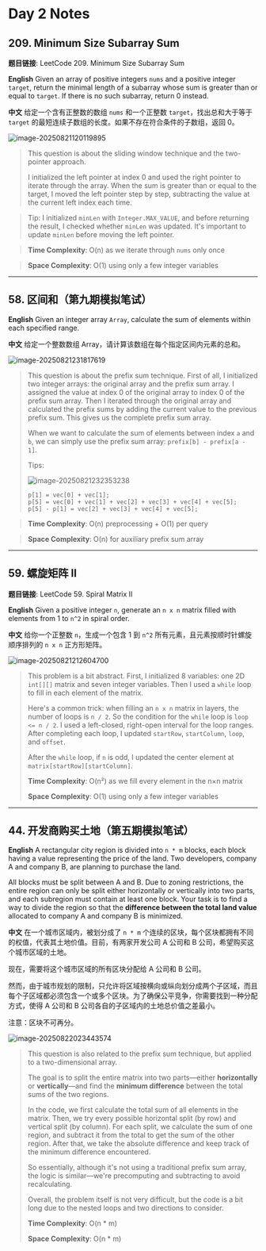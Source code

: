 # Day 2 Notes

## 209. Minimum Size Subarray Sum

**题目链接**: LeetCode 209. Minimum Size Subarray Sum

**English**
Given an array of positive integers `nums` and a positive integer `target`, return the minimal length of a subarray whose sum is greater than or equal to `target`. If there is no such subarray, return 0 instead.

**中文**
给定一个含有正整数的数组 `nums` 和一个正整数 `target`，找出总和大于等于 `target` 的最短连续子数组的长度。如果不存在符合条件的子数组，返回 0。

![image-20250821120119895](/Users/fengweiren/Downloads/LeetCode/leetcode-solutions/images/image-20250821120119895-5802879.png)

> This question is about the sliding window technique and the two-pointer approach.
>
> I initialized the left pointer at index 0 and used the right pointer to iterate through the array. When the sum is greater than or equal to the target, I moved the left pointer step by step, subtracting the value at the current left index each time.

> Tip: I initialized `minLen` with `Integer.MAX_VALUE`, and before returning the result, I checked whether `minLen` was updated. It's important to update `minLen` before moving the left pointer.

> **Time Complexity**: O(n)  as we iterate through `nums` only once

> **Space Complexity**: O(1)  using only a few integer variables

------

## 58. 区间和（第九期模拟笔试）

**English**
 Given an integer array `Array`, calculate the sum of elements within each specified range.

**中文**
 给定一个整数数组 Array，请计算该数组在每个指定区间内元素的总和。

![image-20250821231817619](/Users/fengweiren/Downloads/LeetCode/leetcode-solutions/images/image-20250821231817619-5843497.png)

> This question is about the prefix sum technique.
>  First of all, I initialized two integer arrays: the original array and the prefix sum array.
>  I assigned the value at index 0 of the original array to index 0 of the prefix sum array.
>  Then I iterated through the original array and calculated the prefix sums by adding the current value to the previous prefix sum.
>  This gives us the complete prefix sum array.
>
> When we want to calculate the sum of elements between index `a` and `b`, we can simply use the prefix sum array: `prefix[b] - prefix[a - 1]`.
>
> Tips:
>
> ![image-20250821232353238](/Users/fengweiren/Downloads/LeetCode/leetcode-solutions/images/image-20250821232353238-5843833.png)
>
>  
>
> ```
> p[1] = vec[0] + vec[1];
> p[5] = vec[0] + vec[1] + vec[2] + vec[3] + vec[4] + vec[5];
> p[5] - p[1] = vec[2] + vec[3] + vec[4] + vec[5];
> ```

> **Time Complexity**: O(n) preprocessing + O(1) per query

> **Space Complexity**: O(n) for auxiliary prefix sum array

------

## 59. 螺旋矩阵 II

**题目链接**: LeetCode 59. Spiral Matrix II

**English**
Given a positive integer `n`, generate an `n x n` matrix filled with elements from 1 to `n^2` in spiral order.

**中文**
给你一个正整数 `n`，生成一个包含 1 到 `n^2` 所有元素，且元素按顺时针螺旋顺序排列的 `n x n` 正方形矩阵。

![image-20250821212604700](/Users/fengweiren/Downloads/LeetCode/leetcode-solutions/images/image-20250821212604700-5836764.png)

> This problem is a bit abstract.
>  First, I initialized 8 variables: one 2D `int[][]` matrix and seven integer variables.
>  Then I used a `while` loop to fill in each element of the matrix.
>
> Here's a common trick: when filling an `n x n` matrix in layers, the number of loops is `n / 2`. So the condition for the `while` loop is `loop <= n / 2`.
>  I used a left-closed, right-open interval for the loop ranges.
>  After completing each loop, I updated `startRow`, `startColumn`, `loop`, and `offset`.
>
> After the `while` loop, if `n` is odd, I updated the center element at `matrix[startRow][startColumn]`.
>
> **Time Complexity**: O(n²) as we fill every element in the n×n matrix
>
> **Space Complexity**: O(1)  using only a few integer variables

------

## 44. 开发商购买土地（第五期模拟笔试）

**English**
 A rectangular city region is divided into `n * m` blocks, each block having a value representing the price of the land. Two developers, company A and company B, are planning to purchase the land.

All blocks must be split between A and B. Due to zoning restrictions, the entire region can only be split either horizontally or vertically into two parts, and each subregion must contain at least one block. Your task is to find a way to divide the region so that the **difference between the total land value** allocated to company A and company B is minimized.

**中文**
 在一个城市区域内，被划分成了 `n * m` 个连续的区块，每个区块都拥有不同的权值，代表其土地价值。目前，有两家开发公司 A 公司和 B 公司，希望购买这个城市区域的土地。

现在，需要将这个城市区域的所有区块分配给 A 公司和 B 公司。

然而，由于城市规划的限制，只允许将区域按横向或纵向划分成两个子区域，而且每个子区域都必须包含一个或多个区块。为了确保公平竞争，你需要找到一种分配方式，使得 A 公司和 B 公司各自的子区域内的土地总价值之差最小。

注意：区块不可再分。

![image-20250822023443574](/Users/fengweiren/Downloads/LeetCode/leetcode-solutions/images/image-20250822023443574-5855283.png)

> This question is also related to the prefix sum technique, but applied to a two-dimensional array.
>
> The goal is to split the entire matrix into two parts—either **horizontally** or **vertically**—and find the **minimum difference** between the total sums of the two regions.
>
> In the code, we first calculate the total sum of all elements in the matrix. Then, we try every possible horizontal split (by row) and vertical split (by column). For each split, we calculate the sum of one region, and subtract it from the total to get the sum of the other region. After that, we take the absolute difference and keep track of the minimum difference encountered.
>
> So essentially, although it's not using a traditional prefix sum array, the logic is similar—we're precomputing and subtracting to avoid recalculating.
>
> Overall, the problem itself is not very difficult, but the code is a bit long due to the nested loops and two directions to consider.
>
> **Time Complexity**: O(n * m)
>
> **Space Complexity**: O(n * m)